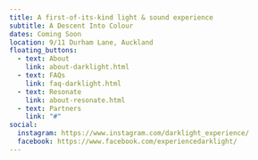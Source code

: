 ```yaml
---
title: A first-of-its-kind light & sound experience
subtitle: A Descent Into Colour
dates: Coming Soon
location: 9/11 Durham Lane, Auckland
floating_buttons:
  - text: About
    link: about-darklight.html
  - text: FAQs
    link: faq-darklight.html
  - text: Resonate
    link: about-resonate.html
  - text: Partners
    link: "#"
social:
  instagram: https://www.instagram.com/darklight_experience/
  facebook: https://www.facebook.com/experiencedarklight/
---
```


